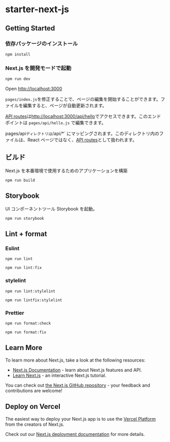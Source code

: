 # starter-next-js

## Getting Started

### 依存パッケージのインストール

```
npm install
```

### Next.js を開発モードで起動

```bash
npm run dev
```

Open [http://localhost:3000](http://localhost:3000)

`pages/index.js`を修正することで、ページの編集を開始することができます。ファイルを編集すると、ページが自動更新されます。

[API routes](https://nextjs.org/docs/api-routes/introduction)は[http://localhost:3000/api/hello](http://localhost:3000/api/hello)でアクセスできます。このエンドポイントは `pages/api/hello.js` で編集できます。

pages/api`ディレクトリは`/api/\*` にマッピングされます。このディレクトリ内のファイルは、React ページではなく、[API routes](https://nextjs.org/docs/api-routes/introduction)として扱われます。

## ビルド

Next.js を本番環境で使用するためのアプリケーションを構築

```
npm run build
```

## Storybook

UI コンポーネントツール Storybook を起動。

```
npm run storybook
```

## Lint + format

### Eslint

```
npm run lint
```

```
npm run lint:fix
```

### stylelint

```
npm run lint:stylelint
```

```
npm run lintfix:stylelint
```

### Prettier

```
npm run format:check
```

```
npm run format:fix
```

## Learn More

To learn more about Next.js, take a look at the following resources:

- [Next.js Documentation](https://nextjs.org/docs) - learn about Next.js features and API.
- [Learn Next.js](https://nextjs.org/learn) - an interactive Next.js tutorial.

You can check out [the Next.js GitHub repository](https://github.com/vercel/next.js/) - your feedback and contributions are welcome!

## Deploy on Vercel

The easiest way to deploy your Next.js app is to use the [Vercel Platform](https://vercel.com/new?utm_medium=default-template&filter=next.js&utm_source=create-next-app&utm_campaign=create-next-app-readme) from the creators of Next.js.

Check out our [Next.js deployment documentation](https://nextjs.org/docs/deployment) for more details.
